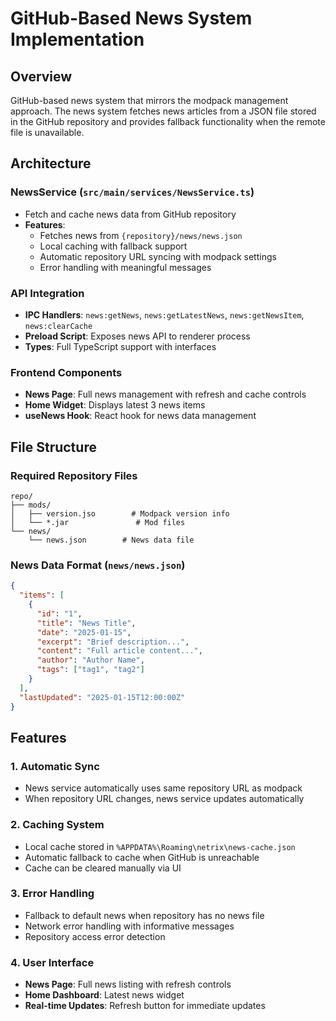 # GitHub-Based News System Implementation

## Overview
GitHub-based news system that mirrors the modpack management approach. The news system fetches news articles from a JSON file stored in the GitHub repository and provides fallback functionality when the remote file is unavailable.

## Architecture

### NewsService (`src/main/services/NewsService.ts`)
- Fetch and cache news data from GitHub repository
- **Features**:
  - Fetches news from `{repository}/news/news.json`
  - Local caching with fallback support
  - Automatic repository URL syncing with modpack settings
  - Error handling with meaningful messages

### API Integration
- **IPC Handlers**: `news:getNews`, `news:getLatestNews`, `news:getNewsItem`, `news:clearCache`
- **Preload Script**: Exposes news API to renderer process
- **Types**: Full TypeScript support with interfaces

### Frontend Components
- **News Page**: Full news management with refresh and cache controls
- **Home Widget**: Displays latest 3 news items
- **useNews Hook**: React hook for news data management

## File Structure

### Required Repository Files
```
repo/
├── mods/
│   ├── version.jso        # Modpack version info
│   └── *.jar               # Mod files
└── news/
    └── news.json        # News data file
```

### News Data Format (`news/news.json`)
```json
{
  "items": [
    {
      "id": "1",
      "title": "News Title",
      "date": "2025-01-15",
      "excerpt": "Brief description...",
      "content": "Full article content...",
      "author": "Author Name",
      "tags": ["tag1", "tag2"]
    }
  ],
  "lastUpdated": "2025-01-15T12:00:00Z"
}
```

## Features

### 1. Automatic Sync
- News service automatically uses same repository URL as modpack
- When repository URL changes, news service updates automatically

### 2. Caching System
- Local cache stored in `%APPDATA%\Roaming\netrix\news-cache.json`
- Automatic fallback to cache when GitHub is unreachable
- Cache can be cleared manually via UI

### 3. Error Handling
- Fallback to default news when repository has no news file
- Network error handling with informative messages
- Repository access error detection

### 4. User Interface
- **News Page**: Full news listing with refresh controls
- **Home Dashboard**: Latest news widget
- **Real-time Updates**: Refresh button for immediate updates

